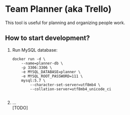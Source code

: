 # Team Planner (aka Trello)

This tool is useful for planning and organizing people work.


## How to start development?
1. Run MySQL database:
    ```$bash
    docker run -d \
        --name=planner-db \
        -p 3306:3306 \
        -e MYSQL_DATABASE=planner \
        -e MYSQL_ROOT_PASSWORD=111 \
        mysql:5.7 \
            --character-set-server=utf8mb4 \
            --collation-server=utf8mb4_unicode_ci
        
    ```
2. ...  
[TODO]